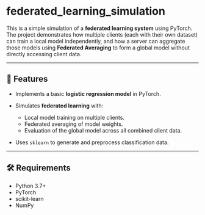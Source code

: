 # federated_learning_simulation


This is a simple simulation of a **federated learning system** using PyTorch. The project demonstrates how multiple clients (each with their own dataset) can train a local model independently, and how a server can aggregate those models using **Federated Averaging** to form a global model without directly accessing client data.

---

## 📌 Features

* Implements a basic **logistic regression model** in PyTorch.
* Simulates **federated learning** with:

  * Local model training on multiple clients.
  * Federated averaging of model weights.
  * Evaluation of the global model across all combined client data.
* Uses `sklearn` to generate and preprocess classification data.

---

## 🛠️ Requirements

* Python 3.7+
* PyTorch
* scikit-learn
* NumPy

